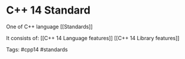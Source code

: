 # C++ 14 Standard 
One of C++ language [[Standards]]

It consists of: 
[[C++ 14 Language features]] 
[[C++ 14 Library features]] 

Tags:
#cpp14
#standards